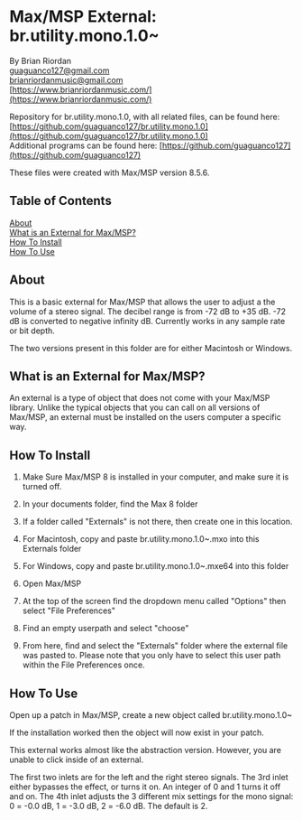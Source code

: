 # Max/MSP External: br.utility.mono.1.0~  
   
By Brian Riordan  
[guaguanco127@gmail.com](mailto:guaguanco127@gmail.com)  
[brianriordanmusic@gmail.com](mailto:brianriordanmusic@gmail.com)  
[https://www.brianriordanmusic.com/](https://www.brianriordanmusic.com/) 
  
Repository for br.utility.mono.1.0, with all related files, can be found here: [https://github.com/guaguanco127/br.utility.mono.1.0](https://github.com/guaguanco127/br.utility.mono.1.0)  
Additional programs can be found here: [https://github.com/guaguanco127](https://github.com/guaguanco127)

These files were created with Max/MSP version 8.5.6.

## Table of Contents 

[About](#About)   
[What is an External for Max/MSP?](#External)  
[How To Install](#Install)  
[How To Use](#Use) 
 
 

## <a name="About"></a>About

This is a basic external for Max/MSP that allows the user to adjust a the volume of a stereo signal. The decibel range is from -72 dB to +35 dB.
-72 dB is converted to negative infinity dB.
Currently works in any sample rate or bit depth.  

The two versions present in this folder are for either Macintosh or Windows. 

## <a name="External"></a>What is an External for Max/MSP?

An external is a type of object that does not come with your Max/MSP library. Unlike the typical objects that you can call on all versions of Max/MSP, an external must be installed on the users computer a specific way. 

## <a name="Install"></a>How To Install

1. Make Sure Max/MSP 8 is installed in your computer, and make sure it is turned off.

2. In your documents folder, find the Max 8 folder

3. If a folder called "Externals" is not there, then create one in this location. 

4. For Macintosh, copy and paste br.utility.mono.1.0~.mxo into this Externals folder

5. For Windows, copy and paste br.utility.mono.1.0~.mxe64 into this folder

6. Open Max/MSP

7. At the top of the screen find the dropdown menu called "Options" then select "File Preferences"

8. Find an empty userpath and select "choose"

9. From here, find and select the "Externals" folder where the external file was pasted to. Please note that you only have to select this user path within the File Preferences once.

## <a name="Use"></a>How To Use

Open up a patch in Max/MSP, create a new object called br.utility.mono.1.0~

If the installation worked then the object will now exist in your patch. 

This external works almost like the abstraction version. However, you are unable to click inside of an external. 

The first two inlets are for the left and the right stereo signals. The 3rd inlet either bypasses the effect, or turns it on. An integer of 0 and 1 turns it off and on. The 4th inlet adjusts the 3 different mix settings for the mono signal: 0 = -0.0 dB, 1 = -3.0 dB, 2 = -6.0 dB. The default is 2. 


    



 





